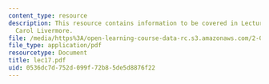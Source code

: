 ```yaml
---
content_type: resource
description: This resource contains information to be covered in Lecture 17 by Prof.
  Carol Livermore.
file: /media/https%3A/open-learning-course-data-rc.s3.amazonaws.com/2-001-mechanics-materials-i-fall-2006/0536dc7d752d099f72b85de5d8876f22_lec17.pdf
file_type: application/pdf
resourcetype: Document
title: lec17.pdf
uid: 0536dc7d-752d-099f-72b8-5de5d8876f22
---
```

